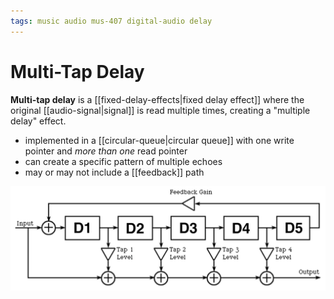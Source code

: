 ```yaml
---
tags: music audio mus-407 digital-audio delay
---
```


# Multi-Tap Delay

**Multi-tap delay** is a [[fixed-delay-effects|fixed delay effect]] where the original [[audio-signal|signal]] is read multiple times, creating a "multiple delay" effect.

- implemented in a [[circular-queue|circular queue]] with one write pointer and _more than one_ read pointer
- can create a specific pattern of multiple echoes
- may or may not include a [[feedback]] path

![Multi-tap delay signal flow](../attachments/multi-tap-delay-signal-flow.png)
